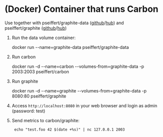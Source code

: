 (Docker) Container that runs Carbon 
=====================================

Use together with pseiffert/graphite-data ([github](https://github.com/seiffert/graphite-data-docker)/[hub](https://registry.hub.docker.com/u/pseiffert/graphite-data/)) and pseiffert/graphite ([github](https://github.com/seiffert/graphite-docker)/[hub](https://registry.hub.docker.com/u/pseiffert/graphite/))

1) Run the data volume container:

	docker run --name=graphite-data pseiffert/graphite-data

2) Run carbon

	docker run -d --name=carbon --volumes-from=graphite-data -p 2003:2003 pseiffert/carbon

3) Run graphite

	docker run -d --name=graphite --volumes-from=graphite-data -p 8080:80 pseiffert/graphite

4) Access `http://localhost:8080` in your web browser and login as admin (password: test)
5) Send metrics to carbon/graphite:

        echo "test.foo 42 $(date +%s)" | nc 127.0.0.1 2003
